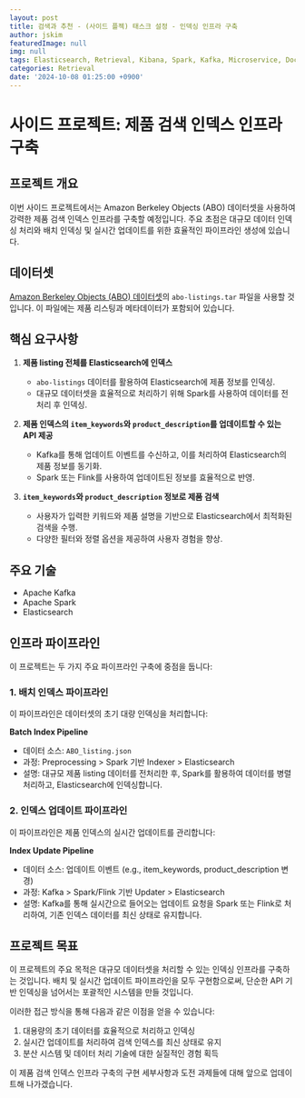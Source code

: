 ```yaml
---
layout: post
title: 검색과 추천 - (사이드 플젝) 태스크 설정 - 인덱싱 인프라 구축
author: jskim
featuredImage: null
img: null
tags: Elasticsearch, Retrieval, Kibana, Spark, Kafka, Microservice, Docker, Recommendation system, Search Engine, Side project, VectorDB
categories: Retrieval
date: '2024-10-08 01:25:00 +0900'
---
```


# 사이드 프로젝트: 제품 검색 인덱스 인프라 구축

## 프로젝트 개요

이번 사이드 프로젝트에서는 Amazon Berkeley Objects (ABO) 데이터셋을 사용하여 강력한 제품 검색 인덱스 인프라를 구축할 예정입니다. 주요 초점은 대규모 데이터 인덱싱 처리와 배치 인덱싱 및 실시간 업데이트를 위한 효율적인 파이프라인 생성에 있습니다.

## 데이터셋

[Amazon Berkeley Objects (ABO) 데이터셋](https://amazon-berkeley-objects.s3.amazonaws.com/index.html)의 `abo-listings.tar` 파일을 사용할 것입니다. 이 파일에는 제품 리스팅과 메타데이터가 포함되어 있습니다.

## 핵심 요구사항

1. **제품 listing 전체를 Elasticsearch에 인덱스**  
   - `abo-listings` 데이터를 활용하여 Elasticsearch에 제품 정보를 인덱싱.
   - 대규모 데이터셋을 효율적으로 처리하기 위해 Spark를 사용하여 데이터를 전처리 후 인덱싱.

2. **제품 인덱스의 `item_keywords`와 `product_description`를 업데이트할 수 있는 API 제공**  
   - Kafka를 통해 업데이트 이벤트를 수신하고, 이를 처리하여 Elasticsearch의 제품 정보를 동기화.
   - Spark 또는 Flink를 사용하여 업데이트된 정보를 효율적으로 반영.

3. **`item_keywords`와 `product_description` 정보로 제품 검색**  
   - 사용자가 입력한 키워드와 제품 설명을 기반으로 Elasticsearch에서 최적화된 검색을 수행.
   - 다양한 필터와 정렬 옵션을 제공하여 사용자 경험을 향상.

## 주요 기술

- Apache Kafka
- Apache Spark
- Elasticsearch

## 인프라 파이프라인

이 프로젝트는 두 가지 주요 파이프라인 구축에 중점을 둡니다:

### 1. 배치 인덱스 파이프라인

이 파이프라인은 데이터셋의 초기 대량 인덱싱을 처리합니다:

**Batch Index Pipeline**
  - 데이터 소스: `ABO_listing.json` 
  - 과정: Preprocessing > Spark 기반 Indexer > Elasticsearch
  - 설명: 대규모 제품 listing 데이터를 전처리한 후, Spark를 활용하여 데이터를 병렬 처리하고, Elasticsearch에 인덱싱합니다.

### 2. 인덱스 업데이트 파이프라인

이 파이프라인은 제품 인덱스의 실시간 업데이트를 관리합니다:

**Index Update Pipeline**
  - 데이터 소스: 업데이트 이벤트 (e.g., item_keywords, product_description 변경)
  - 과정: Kafka > Spark/Flink 기반 Updater > Elasticsearch
  - 설명: Kafka를 통해 실시간으로 들어오는 업데이트 요청을 Spark 또는 Flink로 처리하여, 기존 인덱스 데이터를 최신 상태로 유지합니다.

## 프로젝트 목표

이 프로젝트의 주요 목적은 대규모 데이터셋을 처리할 수 있는 인덱싱 인프라를 구축하는 것입니다. 배치 및 실시간 업데이트 파이프라인을 모두 구현함으로써, 단순한 API 기반 인덱싱을 넘어서는 포괄적인 시스템을 만들 것입니다.

이러한 접근 방식을 통해 다음과 같은 이점을 얻을 수 있습니다:

1. 대용량의 초기 데이터를 효율적으로 처리하고 인덱싱
2. 실시간 업데이트를 처리하여 검색 인덱스를 최신 상태로 유지
3. 분산 시스템 및 데이터 처리 기술에 대한 실질적인 경험 획득

이 제품 검색 인덱스 인프라 구축의 구현 세부사항과 도전 과제들에 대해 앞으로 업데이트해 나가겠습니다.